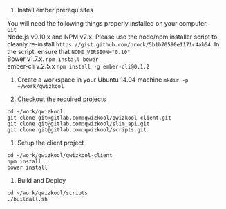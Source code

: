 1. Install ember prerequisites

You will need the following things properly installed on your computer.  
`Git`  
Node.js v0.10.x and NPM v2.x. Please use the node/npm installer script to cleanly re-install `https://gist.github.com/brock/5b1b70590e1171c4ab54`. In the script, ensure that `NODE_VERSION="0.10"`  
Bower v1.7.x. `npm install bower`  
ember-cli v.2.5.x `npm install -g ember-cli@0.1.2`  

1. Create a workspace in your Ubuntu 14.04 machine
`mkdir -p ~/work/qwizkool`

1. Checkout the required projects  
```
cd ~/work/qwizkool  
git clone git@gitlab.com:qwizkool/qwizkool-client.git  
git clone git@gitlab.com:qwizkool/slim_api.git  
git clone git@gitlab.com:qwizkool/scripts.git  
```

1. Setup the client project  

```
cd ~/work/qwizkool/qwizkool-client  
npm install  
bower install  
```

1. Build and Deploy
```
cd ~/work/qwizkool/scripts  
./buildall.sh  
```

